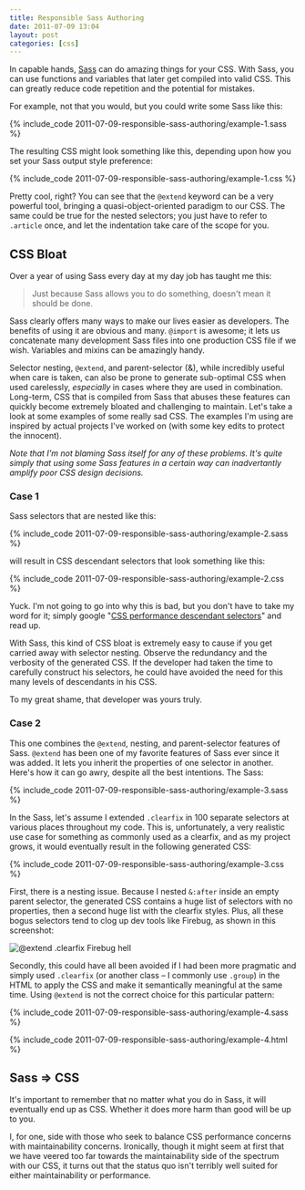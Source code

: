 ```yaml
---
title: Responsible Sass Authoring
date: 2011-07-09 13:04
layout: post
categories: [css]
---
```


In capable hands, [Sass](//sass-lang.org) can do amazing things for your
CSS. With Sass, you can use functions and variables that later get
compiled into valid CSS. This can greatly reduce code repetition and
the potential for mistakes.

For example, not that you would, but you could write some Sass like this:

{% include_code 2011-07-09-responsible-sass-authoring/example-1.sass %}

The resulting CSS might look something like this, depending upon how you
set your Sass output style preference:

{% include_code 2011-07-09-responsible-sass-authoring/example-1.css %}

Pretty cool, right? You can see that the `@extend` keyword can be a very
powerful tool, bringing a quasi-object-oriented paradigm to our CSS. The
same could be true for the nested selectors; you just have to refer to
`.article` once, and let the indentation take care of the scope for
you.

## CSS Bloat

Over a year of using Sass every day at my day job has
taught me this:

> Just because Sass allows you to do something, doesn't mean it should
> be done.

Sass clearly offers many ways to make our lives easier as developers.
The benefits of using it are obvious and many. `@import` is awesome; it
lets us concatenate many development Sass files into one production CSS
file if we wish. Variables and mixins can be amazingly handy.

Selector nesting, `@extend`, and parent-selector (&amp;), while
incredibly useful when care is taken, can also be prone to generate
sub-optimal CSS when used carelessly, *especially* in cases where they
are used in combination. Long-term, CSS that is compiled from Sass that
abuses these features can quickly become extremely bloated and
challenging to maintain.  Let's take a look at some examples of some
really sad CSS. The examples I'm using are inspired by actual projects
I've worked on (with some key edits to protect the innocent).

*Note that I'm not blaming Sass itself for any of these problems. It's
quite simply that using some Sass features in a certain way can
inadvertantly amplify poor CSS design decisions.*

### Case 1

Sass selectors that are nested like this:

{% include_code 2011-07-09-responsible-sass-authoring/example-2.sass %}

will result in CSS descendant selectors that look something like this:

{% include_code 2011-07-09-responsible-sass-authoring/example-2.css %}

Yuck. I'm not going to go into why this is bad, but you don't have to
take my word for it; simply google "[CSS performance descendant
selectors](//www.google.com/search?q=css+performance+descendant+selectors)"
and read up.

With Sass, this kind of CSS bloat is extremely easy to cause if you get
carried away with selector nesting. Observe the redundancy and the
verbosity of the generated CSS. If the developer had taken the time to
carefully construct his selectors, he could have avoided the need for
this many levels of descendants in his CSS.

To my great shame, that developer was yours truly.

### Case 2

This one combines the `@extend`, nesting, and parent-selector features
of Sass. `@extend` has been one of my favorite features of Sass ever
since it was added. It lets you inherit the properties of one selector
in another.  Here's how it can go awry, despite all the best intentions.
The Sass:

{% include_code 2011-07-09-responsible-sass-authoring/example-3.sass %}

In the Sass, let's assume I extended `.clearfix` in 100 separate
selectors at various places throughout my code. This is, unfortunately,
a very realistic use case for something as commonly used as a clearfix,
and as my project grows, it would eventually result in the following
generated CSS:

{% include_code 2011-07-09-responsible-sass-authoring/example-3.css %}

First, there is a nesting issue. Because I nested `&:after` inside an
empty parent selector, the generated CSS contains a huge list of
selectors with no properties, then a second huge list with the clearfix
styles. Plus, all these bogus selectors tend to clog up dev tools like
Firebug, as shown in this screenshot:

![@extend .clearfix Firebug
hell](/images/2011-07-09-responsible-sass-authoring/extend-clearfix-firebug-hell.png)

Secondly, this could have all been avoided if I had been more pragmatic
and simply used `.clearfix` (or another class &ndash; I commonly use
`.group`) in the HTML to apply the CSS and make it semantically
meaningful at the same time. Using `@extend` is not the correct choice
for this particular pattern:

{% include_code 2011-07-09-responsible-sass-authoring/example-4.sass %}

{% include_code 2011-07-09-responsible-sass-authoring/example-4.html %}

## Sass =&gt; CSS

It's important to remember that no matter what you do in Sass, it will
eventually end up as CSS. Whether it does more harm than good will be up
to you.

I, for one, side with those who seek to balance CSS performance concerns
with maintainability concerns. Ironically, though it might seem at first
that we have veered too far towards the maintainability side of the
spectrum with our CSS, it turns out that the status quo isn't terribly
well suited for either maintainability or performance.

